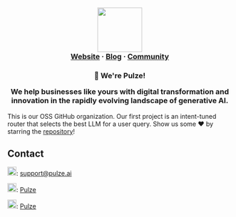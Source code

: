 <html>
  <h3 align="center">
  <img src="https://assets-global.website-files.com/661d89a4ff7661338a7955ac/66206780d19641ced69be6d8_pulze-logo.svg" width="100">
  <br>
  <a href="https://pulze.ai">Website</a>
  <span> · </span>
  <a href="https://blog.pulze.ai/">Blog</a>
  <span> · </span>
  <a href="https://join.slack.com/t/pulzeaicommunity/shared_invite/zt-24pma9yfq-XunNWUWEvoKVrm4r9YJheA">Community</a>
  </h3>
</html>

<html>
  <h3 align="center">
  <p>👋 We're Pulze!</p>
  <p>We help businesses like yours with digital transformation and innovation in the rapidly evolving landscape of generative AI.</p>
  </h3>
</html>

This is our OSS GitHub organization. Our first project is an intent-tuned router that selects the best LLM for a user query. Show us some ❤️ by starring the [repository](https://github.com/pulzeai-oss/knn-router)!

## Contact

<img src="https://cdn4.iconfinder.com/data/icons/social-media-logos-6/512/112-gmail_email_mail-512.png" alt="Email" width="20" height="20"/>: support@pulze.ai

<img src="https://pbs.twimg.com/profile_images/1683899100922511378/5lY42eHs_400x400.jpg" alt="X" width="20" height="20"/>:  [Pulze](https://twitter.com/PulzeAi)

<img src="https://cdn.jsdelivr.net/gh/devicons/devicon/icons/linkedin/linkedin-original.svg" alt="LinkedIn" width="20" height="20"/>: [Pulze](https://www.linkedin.com/company/pulze-ai/)
